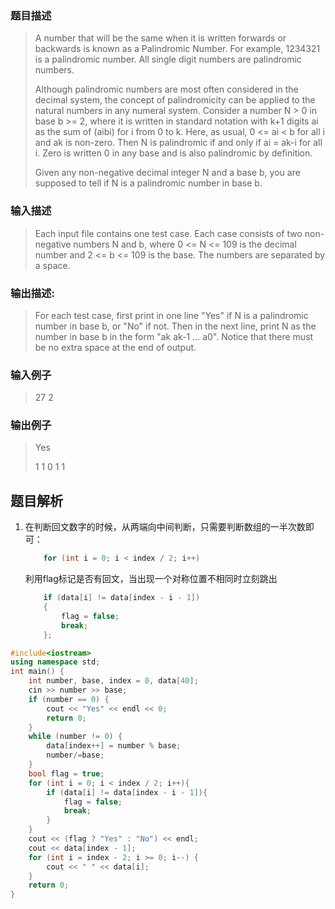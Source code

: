 ### 题目描述

> A number that will be the same when it is written forwards or backwards is known as a Palindromic Number. For example, 1234321 is a palindromic number. All single digit numbers are palindromic numbers.
>
> Although palindromic numbers are most often considered in the decimal system, the concept of palindromicity can be applied to the natural numbers in any numeral system. Consider a number N > 0 in base b >= 2, where it is written in standard notation with k+1 digits ai as the sum of (aibi) for i from 0 to k. Here, as usual, 0 <= ai < b for all i and ak is non-zero. Then N is palindromic if and only if ai = ak-i for all i. Zero is written 0 in any base and is also palindromic by definition.
>
>Given any non-negative decimal integer N and a base b, you are supposed to tell if N is a palindromic number in base b.

### 输入描述

> Each input file contains one test case. Each case consists of two non-negative numbers N and b, where 0 <= N <= 109 is the decimal number and 2 <= b <= 109 is the base. The numbers are separated by a space.

### 输出描述:
> For each test case, first print in one line "Yes" if N is a palindromic number in base b, or "No" if not. Then in the next line, print N as the number in base b in the form "ak ak-1 ... a0". Notice that there must be no extra space at the end of output.

### 输入例子
> 27  2

### 输出例子
> Yes
> 
> 1 1 0 1 1


## 题目解析

1. 在判断回文数字的时候，从两端向中间判断，只需要判断数组的一半次数即可：
    ```C++
        for (int i = 0; i < index / 2; i++)
    ```
    利用flag标记是否有回文，当出现一个对称位置不相同时立刻跳出
    ```C++
        if (data[i] != data[index - i - 1])
		{
			flag = false;
			break;
		};
    ```

```C++
#include<iostream>
using namespace std;
int main() {
	int number, base, index = 0, data[40];
	cin >> number >> base;
	if (number == 0) {
		cout << "Yes" << endl << 0;
		return 0;
	}
	while (number != 0) {
		data[index++] = number % base;
		number/=base;
	}
	bool flag = true;
	for (int i = 0; i < index / 2; i++){
		if (data[i] != data[index - i - 1]){
			flag = false;
			break;
		}
	}
	cout << (flag ? "Yes" : "No") << endl;
	cout << data[index - 1];
	for (int i = index - 2; i >= 0; i--) {
		cout << " " << data[i];
	}
	return 0;
}
```